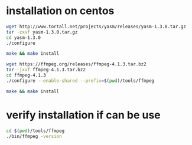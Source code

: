 
# installation on centos
```bash
wget http://www.tortall.net/projects/yasm/releases/yasm-1.3.0.tar.gz
tar -zxvf yasm-1.3.0.tar.gz
cd yasm-1.3.0
./configure

make && make install
```

```bash
wget https://ffmpeg.org/releases/ffmpeg-4.1.3.tar.bz2
tar -jxvf ffmpeg-4.1.3.tar.bz2
cd ffmpeg-4.1.3
./configure --enable-shared --prefix=$(pwd)/tools/ffmpeg

make && make install
```

# verify installation if can be use
```bash
cd $(pwd)/tools/ffmpeg
./bin/ffmpeg -version
```
